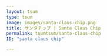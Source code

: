 ```yaml
---
layout: tsum
type: tsum
image: images/santa-claus-chip.png
title: サンタチップ | Santa Claus Chip
permalink: tsumtsum/santa-claus-chip
ID: "santa claus chip"

---
```


